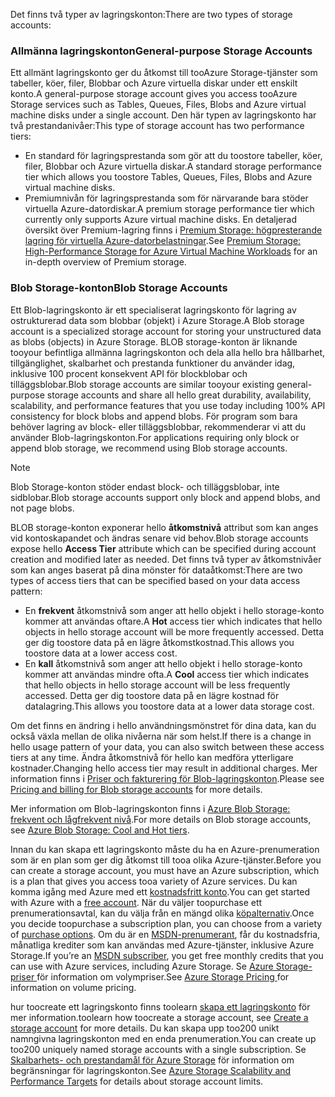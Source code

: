 <span data-ttu-id="44787-101">Det finns två typer av lagringskonton:</span><span class="sxs-lookup"><span data-stu-id="44787-101">There are two types of storage accounts:</span></span>

### <a name="general-purpose-storage-accounts"></a><span data-ttu-id="44787-102">Allmänna lagringskonton</span><span class="sxs-lookup"><span data-stu-id="44787-102">General-purpose Storage Accounts</span></span>
<span data-ttu-id="44787-103">Ett allmänt lagringskonto ger du åtkomst till tooAzure Storage-tjänster som tabeller, köer, filer, Blobbar och Azure virtuella diskar under ett enskilt konto.</span><span class="sxs-lookup"><span data-stu-id="44787-103">A general-purpose storage account gives you access tooAzure Storage services such as Tables, Queues, Files, Blobs and Azure virtual machine disks under a single account.</span></span> <span data-ttu-id="44787-104">Den här typen av lagringskonto har två prestandanivåer:</span><span class="sxs-lookup"><span data-stu-id="44787-104">This type of storage account has two performance tiers:</span></span>

* <span data-ttu-id="44787-105">En standard för lagringsprestanda som gör att du toostore tabeller, köer, filer, Blobbar och Azure virtuella diskar.</span><span class="sxs-lookup"><span data-stu-id="44787-105">A standard storage performance tier which allows you toostore Tables, Queues, Files, Blobs and Azure virtual machine disks.</span></span>
* <span data-ttu-id="44787-106">Premiumnivån för lagringsprestanda som för närvarande bara stöder virtuella Azure-datordiskar.</span><span class="sxs-lookup"><span data-stu-id="44787-106">A premium storage performance tier which currently only supports Azure virtual machine disks.</span></span> <span data-ttu-id="44787-107">En detaljerad översikt över Premium-lagring finns i [Premium Storage: högpresterande lagring för virtuella Azure-datorbelastningar](../articles/storage/common/storage-premium-storage.md).</span><span class="sxs-lookup"><span data-stu-id="44787-107">See [Premium Storage: High-Performance Storage for Azure Virtual Machine Workloads](../articles/storage/common/storage-premium-storage.md) for an in-depth overview of Premium storage.</span></span>

### <a name="blob-storage-accounts"></a><span data-ttu-id="44787-108">Blob Storage-konton</span><span class="sxs-lookup"><span data-stu-id="44787-108">Blob Storage Accounts</span></span>
<span data-ttu-id="44787-109">Ett Blob-lagringskonto är ett specialiserat lagringskonto för lagring av ostrukturerad data som blobbar (objekt) i Azure Storage.</span><span class="sxs-lookup"><span data-stu-id="44787-109">A Blob storage account is a specialized storage account for storing your unstructured data as blobs (objects) in Azure Storage.</span></span> <span data-ttu-id="44787-110">BLOB storage-konton är liknande tooyour befintliga allmänna lagringskonton och dela alla hello bra hållbarhet, tillgänglighet, skalbarhet och prestanda funktioner du använder idag, inklusive 100 procent konsekvent API för blockblobar och tilläggsblobar.</span><span class="sxs-lookup"><span data-stu-id="44787-110">Blob storage accounts are similar tooyour existing general-purpose storage accounts and share all hello great durability, availability, scalability, and performance features that you use today including 100% API consistency for block blobs and append blobs.</span></span> <span data-ttu-id="44787-111">För program som bara behöver lagring av block- eller tilläggsblobbar, rekommenderar vi att du använder Blob-lagringskonton.</span><span class="sxs-lookup"><span data-stu-id="44787-111">For applications requiring only block or append blob storage, we recommend using Blob storage accounts.</span></span>

> [!NOTE]
> <span data-ttu-id="44787-112">Blob Storage-konton stöder endast block- och tilläggsblobar, inte sidblobar.</span><span class="sxs-lookup"><span data-stu-id="44787-112">Blob storage accounts support only block and append blobs, and not page blobs.</span></span>
> 
> 

<span data-ttu-id="44787-113">BLOB storage-konton exponerar hello **åtkomstnivå** attribut som kan anges vid kontoskapandet och ändras senare vid behov.</span><span class="sxs-lookup"><span data-stu-id="44787-113">Blob storage accounts expose hello **Access Tier** attribute which can be specified during account creation and modified later as needed.</span></span> <span data-ttu-id="44787-114">Det finns två typer av åtkomstnivåer som kan anges baserat på dina mönster för dataåtkomst:</span><span class="sxs-lookup"><span data-stu-id="44787-114">There are two types of access tiers that can be specified based on your data access pattern:</span></span>

* <span data-ttu-id="44787-115">En **frekvent** åtkomstnivå som anger att hello objekt i hello storage-konto kommer att användas oftare.</span><span class="sxs-lookup"><span data-stu-id="44787-115">A **Hot** access tier which indicates that hello objects in hello storage account will be more frequently accessed.</span></span> <span data-ttu-id="44787-116">Detta ger dig toostore data på en lägre åtkomstkostnad.</span><span class="sxs-lookup"><span data-stu-id="44787-116">This allows you toostore data at a lower access cost.</span></span>
* <span data-ttu-id="44787-117">En **kall** åtkomstnivå som anger att hello objekt i hello storage-konto kommer att användas mindre ofta.</span><span class="sxs-lookup"><span data-stu-id="44787-117">A **Cool** access tier which indicates that hello objects in hello storage account will be less frequently accessed.</span></span> <span data-ttu-id="44787-118">Detta ger dig toostore data på en lägre kostnad för datalagring.</span><span class="sxs-lookup"><span data-stu-id="44787-118">This allows you toostore data at a lower data storage cost.</span></span>

<span data-ttu-id="44787-119">Om det finns en ändring i hello användningsmönstret för dina data, kan du också växla mellan de olika nivåerna när som helst.</span><span class="sxs-lookup"><span data-stu-id="44787-119">If there is a change in hello usage pattern of your data, you can also switch between these access tiers at any time.</span></span> <span data-ttu-id="44787-120">Ändra åtkomstnivå för hello kan medföra ytterligare kostnader.</span><span class="sxs-lookup"><span data-stu-id="44787-120">Changing hello access tier may result in additional charges.</span></span> <span data-ttu-id="44787-121">Mer information finns i [Priser och fakturering för Blob-lagringskonton](../articles/storage/blobs/storage-blob-storage-tiers.md#pricing-and-billing).</span><span class="sxs-lookup"><span data-stu-id="44787-121">Please see [Pricing and billing for Blob storage accounts](../articles/storage/blobs/storage-blob-storage-tiers.md#pricing-and-billing) for more details.</span></span>

<span data-ttu-id="44787-122">Mer information om Blob-lagringskonton finns i [Azure Blob Storage: frekvent och lågfrekvent nivå](../articles/storage/blobs/storage-blob-storage-tiers.md).</span><span class="sxs-lookup"><span data-stu-id="44787-122">For more details on Blob storage accounts, see [Azure Blob Storage: Cool and Hot tiers](../articles/storage/blobs/storage-blob-storage-tiers.md).</span></span>

<span data-ttu-id="44787-123">Innan du kan skapa ett lagringskonto måste du ha en Azure-prenumeration som är en plan som ger dig åtkomst till tooa olika Azure-tjänster.</span><span class="sxs-lookup"><span data-stu-id="44787-123">Before you can create a storage account, you must have an Azure subscription, which is a plan that gives you access tooa variety of Azure services.</span></span> <span data-ttu-id="44787-124">Du kan komma igång med Azure med ett [kostnadsfritt konto](https://azure.microsoft.com/pricing/free-trial/).</span><span class="sxs-lookup"><span data-stu-id="44787-124">You can get started with Azure with a [free account](https://azure.microsoft.com/pricing/free-trial/).</span></span> <span data-ttu-id="44787-125">När du väljer toopurchase ett prenumerationsavtal, kan du välja från en mängd olika [köpalternativ](https://azure.microsoft.com/pricing/purchase-options/).</span><span class="sxs-lookup"><span data-stu-id="44787-125">Once you decide toopurchase a subscription plan, you can choose from a variety of [purchase options](https://azure.microsoft.com/pricing/purchase-options/).</span></span> <span data-ttu-id="44787-126">Om du är en [MSDN-prenumerant](https://azure.microsoft.com/pricing/member-offers/msdn-benefits-details/), får du kostnadsfria, månatliga krediter som kan användas med Azure-tjänster, inklusive Azure Storage.</span><span class="sxs-lookup"><span data-stu-id="44787-126">If you’re an [MSDN subscriber](https://azure.microsoft.com/pricing/member-offers/msdn-benefits-details/), you get free monthly credits that you can use with Azure services, including Azure Storage.</span></span> <span data-ttu-id="44787-127">Se [Azure Storage-priser ](https://azure.microsoft.com/pricing/details/storage/) för information om volympriser.</span><span class="sxs-lookup"><span data-stu-id="44787-127">See [Azure Storage Pricing ](https://azure.microsoft.com/pricing/details/storage/) for information on volume pricing.</span></span>

<span data-ttu-id="44787-128">hur toocreate ett lagringskonto finns toolearn [skapa ett lagringskonto](../articles/storage/common/storage-create-storage-account.md#create-a-storage-account) för mer information.</span><span class="sxs-lookup"><span data-stu-id="44787-128">toolearn how toocreate a storage account, see [Create a storage account](../articles/storage/common/storage-create-storage-account.md#create-a-storage-account) for more details.</span></span> <span data-ttu-id="44787-129">Du kan skapa upp too200 unikt namngivna lagringskonton med en enda prenumeration.</span><span class="sxs-lookup"><span data-stu-id="44787-129">You can create up too200 uniquely named storage accounts with a single subscription.</span></span> <span data-ttu-id="44787-130">Se [Skalbarhets- och prestandamål för Azure Storage](../articles/storage/common/storage-scalability-targets.md) för information om begränsningar för lagringskonton.</span><span class="sxs-lookup"><span data-stu-id="44787-130">See [Azure Storage Scalability and Performance Targets](../articles/storage/common/storage-scalability-targets.md) for details about storage account limits.</span></span>

